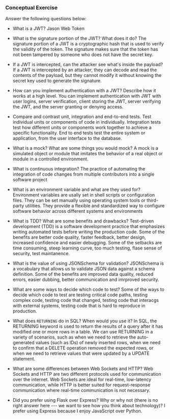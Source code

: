 ### Conceptual Exercise

Answer the following questions below:

- What is a JWT? Jason Web Token 

- What is the signature portion of the JWT?  What does it do? The signature portion of a JWT is a cryptographic hash that is used to verify the validity of the token. The signature makes sure that the token has not been tampered by someone who does not have the secret key. 

- If a JWT is intercepted, can the attacker see what's inside the payload? If a JWT is intercepted by an attacker, they can decode and read the contents of the payload, but they cannot modify it without knowing the secret key used to generate the signature.

- How can you implement authentication with a JWT?  Describe how it works at a high level. You can implement authentication with JWT with user logins, server verification, client storing the JWT, server verifying the JWT, and the server granting or denying access. 

- Compare and contrast unit, integration and end-to-end tests. Test individual units or components of code in individually. Integration tests test how different units or components work together to achieve a specific functionality. End to end tests test the entire system or application, from the user interface to the database.

- What is a mock? What are some things you would mock? A mock is a simulated object or module that imitates the behavior of a real object or module in a controlled environment. 

- What is continuous integration? The practice of automating the integration of code changes from multiple contributors into a single software project

- What is an environment variable and what are they used for? Environment variables are usally set in shell scripts or configuration files. They can be set manually using operating system tools or third-party utilities. They provide a flexible and standardized way to configure software behavior across different systems and environments

- What is TDD? What are some benefits and drawbacks? Test-driven development (TDD) is a software development practice that emphasizes writing automated tests before writing the production code. Some of the benefits are better code quality, faster feedback, better design, increased confidence and easier debugging. Some of the setbacks are time consuming, steep learning curve, too much testing, flase sense of security, test maintanence. 

- What is the value of using JSONSchema for validation? JSONSchema is a vocabulary that allows us to validate JSON data against a schema definition. Some of the benefits are improved data quality, reduced errors, easier dubbing, better communication and imrproved security. 

- What are some ways to decide which code to test? Some of the ways to decide which code to test are testing critical code paths, testing complex code, testing code that changed, testing code that interacgs with external systems, testing code that is hard to reproduce in production. 

- What does `RETURNING` do in SQL? When would you use it? In SQL, the RETURNING keyword is used to return the results of a query after it has modified one or more rows in a table. We can use RETURNING in a variety of scenarios, such as when we need to retrieve the auto-generated values (such as IDs) of newly inserted rows, when we need to confirm that a DELETE operation removed the expected rows, or when we need to retrieve values that were updated by a UPDATE statement.

- What are some differences between Web Sockets and HTTP? Web Sockets and HTTP are two different protocols used for communication over the internet. Web Sockets are ideal for real-time, low-latency communication, while HTTP is better suited for request-response communication where real-time communication is not necessary.

- Did you prefer using Flask over Express? Why or why not (there is no right
  answer here --- we want to see how you think about technology)? I prefer using Express because I enjoy JavaScript over Python.
